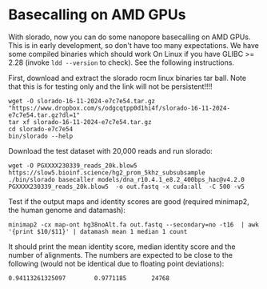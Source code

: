 # Basecalling on AMD GPUs

With slorado, now you can do some nanopore basecalling on AMD GPUs. This is in early development, so don't have too many expectations. We have some compiled binaries which should work On Linux if you have GLIBC >= 2.28 (invoke `ldd --version` to check). See the following instructions.

First, download and extract the slorado rocm linux binaries tar ball. Note that this is for testing only and the link will not be persistent!!!!

```
wget -O slorado-16-11-2024-e7c7e54.tar.gz "https://www.dropbox.com/s/odgcqtpp0d1hi4f/slorado-16-11-2024-e7c7e54.tar.gz?dl=1"
tar xf slorado-16-11-2024-e7c7e54.tar.gz
cd slorado-e7c7e54
bin/slorado --help
```

Download the test dataset with 20,000 reads and run slorado:
```
wget -O PGXXXX230339_reads_20k.blow5 https://slow5.bioinf.science/hg2_prom_5khz_subsubsample
./bin/slorado basecaller models/dna_r10.4.1_e8.2_400bps_hac@v4.2.0 PGXXXX230339_reads_20k.blow5  -o out.fastq -x cuda:all  -C 500 -v5
```

Test if the output maps and identity scores are good (required  minimap2, the human genome and datamash):
```
minimap2 -cx map-ont hg38noAlt.fa out.fastq --secondary=no -t16  | awk '{print $10/$11}' | datamash mean 1 median 1 count
```
It should print the mean identity score, median identity score and the number of alignments. The numbers are expected to be close to the following (would not be identical due to floating point deviations):
```
0.94113261325097        0.9771185       24768
```
